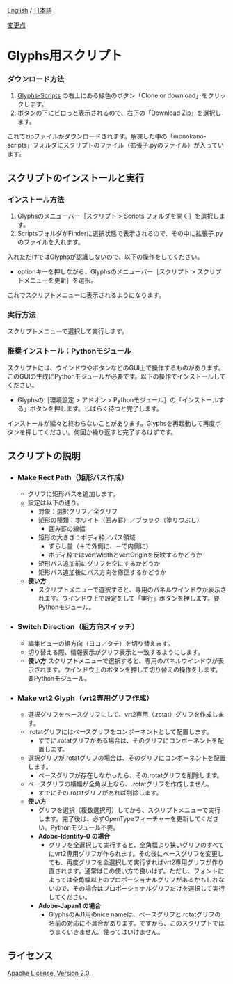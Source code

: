 [English](https://github.com/monokano/Glyphs-Scripts) / [日本語](README-JP.md)

[変更点](Changes-JP.md)


# Glyphs用スクリプト

### ダウンロード方法
1. [Glyphs-Scripts](https://github.com/monokano/Glyphs-Scripts) の右上にある緑色のボタン「Clone or download」をクリックします。
2. ボタンの下にビロっと表示されるので、右下の「Download Zip」を選択します。

これでzipファイルがダウンロードされます。解凍した中の「monokano-scripts」フォルダにスクリプトのファイル（拡張子.pyのファイル）が入っています。


## スクリプトのインストールと実行


### インストール方法
1. Glyphsのメニューバー［スクリプト > Scripts フォルダを開く］を選択します。
2. ScriptsフォルダがFinderに選択状態で表示されるので、その中に拡張子.pyのファイルを入れます。

入れただけではGlyphsが認識しないので、以下の操作をしてください。

* optionキーを押しながら、Glyphsのメニューバー［スクリプト > スクリプトメニューを更新］を選択。

これでスクリプトメニューに表示されるようになります。

### 実行方法
スクリプトメニューで選択して実行します。


### 推奨インストール：Pythonモジュール
スクリプトには、ウインドウやボタンなどのGUI上で操作するものがあります。このGUIの生成にPythonモジュールが必要です。以下の操作でインストールしてください。

* Glyphsの［環境設定 > アドオン > Pythonモジュール］の「インストールする」ボタンを押します。しばらく待つと完了します。

インストールが延々と終わらないことがあります。Glyphsを再起動して再度ボタンを押してください。何回か繰り返すと完了するはずです。


## スクリプトの説明

* ### Make Rect Path（矩形パス作成）
  * グリフに矩形パスを追加します。
  * 設定は以下の通り。
      * 対象：選択グリフ／全グリフ
      * 矩形の種類：ホワイト（囲み罫）／ブラック（塗りつぶし）
         * 囲み罫の線幅
      * 矩形の大きさ：ボディ枠／パス領域
         * ずらし量（＋で外側に、－で内側に）
         * ボディ枠ではvertWidthとvertOriginを反映するかどうか
      * 矩形パス追加前にグリフを空にするかどうか
      * 矩形パス追加後にパス方向を修正するかどうか
  * **使い方**
      * スクリプトメニューで選択すると、専用のパネルウインドウが表示されます。ウインドウ上で設定をして「実行」ボタンを押します。要Pythonモジュール。

* ### Switch Direction（組方向スイッチ）
  * 編集ビューの組方向（ヨコ／タテ）を切り替えます。
  * 切り替える際、情報表示がグリフ表示と一致するようにします。
  * **使い方**
スクリプトメニューで選択すると、専用のパネルウインドウが表示されます。ウインドウ上のボタンを押して切り替えの操作をします。要Pythonモジュール。

* ### Make vrt2 Glyph（vrt2専用グリフ作成）
  * 選択グリフをベースグリフにして、vrt2専用（.rotat）グリフを作成します。
  * .rotatグリフにはベースグリフをコンポーネントとして配置します。
    * すでに.rotatグリフがある場合は、そのグリフにコンポーネントを配置します。
  * 選択グリフが.rotatグリフの場合は、そのグリフにコンポーネントを配置します。
    * ベースグリフが存在しなかったら、その.rotatグリフを削除します。
  * ベースグリフの横幅が全角以上なら、.rotatグリフを作成しません。
    * すでにその.rotatグリフがあれば削除します。
  * **使い方**
      * グリフを選択（複数選択可）してから、スクリプトメニューで実行します。完了後は、必ずOpenTypeフィーチャーを更新してください。Pythonモジュール不要。
    * **Adobe-Identity-0 の場合**
      * グリフを全選択して実行すると、全角幅より狭いグリフのすべてにvrt2専用グリフが作られます。その後にベースグリフを変更しても、再度グリフを全選択して実行すればvrt2専用グリフが作り直されます。通常はこの使い方で良いはず。ただし、フォントによっては全角幅以上のプロポーショナルグリフがあるかもしれないので、その場合はプロポーショナルグリフだけを選択して実行してください。
    * **Adobe-Japan1 の場合**
      * GlyphsのAJ1用のnice nameは、ベースグリフと.rotatグリフの名前の対応に不具合があります。ですから、このスクリプトではうまくいきません。使ってはいけません。


## ライセンス

 [Apache License, Version 2.0](http://www.apache.org/licenses/LICENSE-2.0).